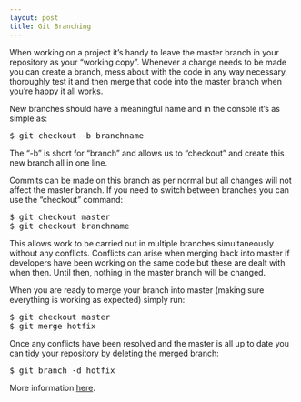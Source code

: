 ```yaml
---
layout: post
title: Git Branching
---
```


When working on a project it’s handy to leave the master branch in your repository as your “working copy”. Whenever a change needs to be made you can create a branch, mess about with the code in any way necessary, thoroughly test it and then merge that code into the master branch when you’re happy it all works.

New branches should have a meaningful name and in the console it’s as simple as:

<pre>
$ git checkout -b branchname
</pre>

The “-b” is short for “branch” and allows us to “checkout” and create this new branch all in one line.

Commits can be made on this branch as per normal but all changes will not affect the master branch. If you need to switch between branches you can use the “checkout” command:

<pre>
$ git checkout master
$ git checkout branchname
</pre>

This allows work to be carried out in multiple branches simultaneously without any conflicts. Conflicts can arise when merging back into master if developers have been working on the same code but these are dealt with when then. Until then, nothing in the master branch will be changed.

When you are ready to merge your branch into master (making sure everything is working as expected) simply run:

<pre>
$ git checkout master
$ git merge hotfix
</pre>

Once any conflicts have been resolved and the master is all up to date you can tidy your repository by deleting the merged branch:

<pre>
$ git branch -d hotfix
</pre>

More information [here](https://git-scm.com/book/en/v2/Git-Branching-Basic-Branching-and-Merging). 
